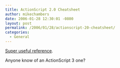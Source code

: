 ```yaml
---
title: ActionScript 2.0 Cheatsheet
author: mikechambers
date: 2006-01-28 12:30:01 -0800
layout: post
permalink: /2006/01/28/actionscript-20-cheatsheet/
categories:
  - General
---
```



[Super useful reference][1].

Anyone know of an ActionScript 3 one?

 [1]: http://www.actionscriptcheatsheet.com/